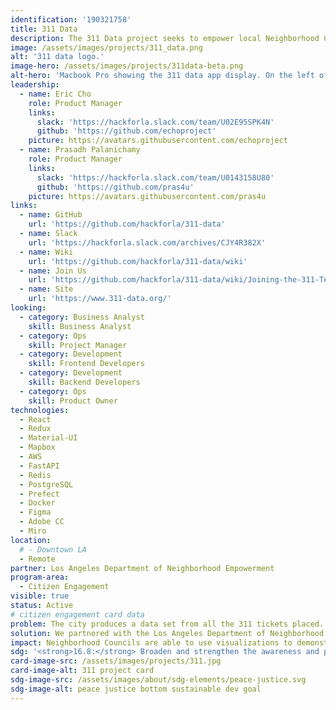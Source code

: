 ```yaml
---
identification: '190321758'
title: 311 Data
description: The 311 Data project seeks to empower local Neighborhood Councils to improve the ideation and analysis of their initiatives using the wealth of publicly available 311 data.
image: /assets/images/projects/311_data.png
alt: '311 data logo.'
image-hero: /assets/images/projects/311data-beta.png
alt-hero: 'Macbook Pro showing the 311 data app display. On the left of the screen shows input options and selections for dates, neighborhood council and various requests. On the right of the screen shows a map of LA county and its corresponding checked neighborhood council and requests.'
leadership:
  - name: Eric Cho
    role: Product Manager
    links:
      slack: 'https://hackforla.slack.com/team/U02E95SPK4N'
      github: 'https://github.com/echoproject'
    picture: https://avatars.githubusercontent.com/echoproject
  - name: Prasadh Palanichamy
    role: Product Manager
    links:
      slack: 'https://hackforla.slack.com/team/U0143158U80'
      github: 'https://github.com/pras4u'
    picture: https://avatars.githubusercontent.com/pras4u
links:
  - name: GitHub
    url: 'https://github.com/hackforla/311-data'
  - name: Slack
    url: 'https://hackforla.slack.com/archives/CJY4R382X'
  - name: Wiki
    url: 'https://github.com/hackforla/311-data/wiki'
  - name: Join Us
    url: 'https://github.com/hackforla/311-data/wiki/Joining-the-311-Team'
  - name: Site
    url: 'https://www.311-data.org/'
looking:
  - category: Business Analyst
    skill: Business Analyst
  - category: Ops
    skill: Project Manager
  - category: Development
    skill: Frontend Developers
  - category: Development
    skill: Backend Developers
  - category: Ops
    skill: Product Owner
technologies:
  - React
  - Redux
  - Material-UI
  - Mapbox
  - AWS
  - FastAPI
  - Redis
  - PostgreSQL
  - Prefect
  - Docker
  - Figma
  - Adobe CC
  - Miro
location:
  # - Downtown LA
  - Remote
partner: Los Angeles Department of Neighborhood Empowerment
program-area:
  - Citizen Engagement
visible: true
status: Active
# citizen engagement card data
problem: The city produces a data set from all the 311 tickets placed. This data is useful if you are a data scientist, but for citizens without this training it has little value.
solution: We partnered with the Los Angeles Department of Neighborhood Empowerment and LA Neighborhood Councils to co-create and iterate analysis and tools (see 311-Data.org) to provide neighborhoods with actionable information at the local level through real time visualizations and comparison tools.
impact: Neighborhood Councils are able to use visualizations to demonstrate and discuss the city service levels with constituents and determine where to send mailings to target information to those parts of their community not availing themselves of specific city services.
sdg: '<strong>16.8:</strong> Broaden and strengthen the awareness and participation of City and local communities, especially those traditionally underserved and marginalized, in the institutions of local and global governance.'
card-image-src: /assets/images/projects/311.jpg
card-image-alt: 311 project card
sdg-image-src: /assets/images/about/sdg-elements/peace-justice.svg
sdg-image-alt: peace justice bottom sustainable dev goal
---
```

